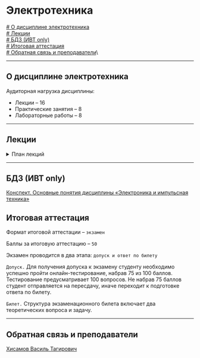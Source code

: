 # Электротехника  





[# О дисциплине электротехника](#о-дисциплине-электротехника)\
[# Лекции](#лекции)\
[# БДЗ (ИВТ only)](#бдз-ивт-only)\
[# Итоговая аттестация](#итоговая-аттестация)\
[# Обратная связь и преподаватели](#обратная-связь-и-преподаватели)\

---
## О дисциплине электротехника

Аудиторная нагрузка дисциплины:
*   Лекции – 16
*   Практические занятия – 8
*   Лабораторные работы – 8

---
## Лекции
<details><summary>План лекций</summary>

1. ТВЕРДОТЕЛЬНАЯ ЭЛЕКТРОНИКА. P-N ПЕРЕХОД
   1.1 Твердотельная электроника
   1.2 Классификация твёрдых тел
   1.3 Полупроводники
   1.4 Монокристалл кремния и его выращивание
   1.4.1 Монокристаллический кремний
   1.4.2 Метод Чохральского
   1.5 Зонная теория твёрдого тела
   1.6 p-n переход
   1.7 ВАХ p-n перехода
   1.8 Эквивалентная модель p-n перехода
   1.9 Переход полупроводник-металл
   1.10 Свойства p-n перехода
      1.10.1 Одностороння проводимость
      1.10.2 Зависимость сопротивления от внешних факторов
      1.10.3 Зависимость частоты от ёмкости
      1.10.4 Дифференциальное сопротивление p-n перехода
      1.10.5 Пробой  p-n перехода
2. ПОЛУПРОВОДНИКОВЫЕ ДИОДЫ
   2.1 Теоретическая ВАХ идеального диода
   2.2 Классификация и основные параметры полупроводниковых диодов
   2.3 Схемы на основе диодов
      2.3.1 Полупроводниковые выпрямители
      2.3.2 Полупроводниковые стабилизаторы напряжения
         2.3.2.1 Параметрический стабилизатор на стабилитроне
         2.3.2.2 Параметрический стабилизатор на стабисторе
         2.3.2.3 Недостатки простой схемы со стабилитроном
3. ПОЛУПРОВОДНИКОВЫЕ ТРАНЗИСТОРЫ
   3.1 Общие сведения о транзисторах
      3.1.1 Определение
      3.1.2 Дискретный транзистор
      3.1.3 Интегральный транзистор
      3.1.4 Применение биполярных транзисторов
      3.1.5 Применение полевых транзисторов
   3.2 Классификация транзисторов по основным параметрам
      3.2.1 Обзор полупроводниковых материалов
         3.2.1.1 Германий (Ge)
         3.2.1.2 Кремний (Si)
         3.2.1.3 Арсенид галлия (GaAs)
         3.2.1.4 Карбид кремния (SiC) и нитрид галлия (GaN)
   3.3 Классификация транзисторов по структуре
      3.3.1 Биполярные транзисторы
         3.3.1.1 Определение
         3.3.1.2 Назначение и управление
         3.3.1.3 Разновидности биполярных транзисторов
         3.3.1.4 Диодная модель
         3.3.1.5 Модель Эберса - Молла
         3.3.1.6 Принцип работы
         3.3.1.7 Первичные параметры транзисторов
         3.3.1.8 Дифференциальные коэффициенты усиления
         3.3.1.9 Вторичные параметры транзисторов
         3.3.1.10 Статические характеристики (входные и выходные)
         3.3.1.11 Режимы работы
      3.3.2 Полевые транзисторы
         3.3.2.1 Определение
         3.3.2.2 Назначение и управление
         3.3.2.3 Структура полевого транзистора
         3.3.2.4 Разновидности полевых транзисторов
         3.3.2.5 Основные характеристики полевых транзисторов
4. СХЕМЫ НА БИПОЛЯРНЫХ ТРАНЗИСТОРАХ
   4.1 Три варианта включения БТ в схему
      4.1.1 Схема с общим эмиттером (ОЭ)
      4.1.2 Схема с общим эмиттером (ОК)
      4.1.3 Схема с общей базой (ОБ)
   4.2 Типовые схемы установки рабочей точки (РТ)
   4.3 Схемы стабилизации рабочей точки
   4.4 Пара Дарлингтона
   4.5 Пара Шиклаи
   4.6 Каскодная схема
   4.7 Дифференциальный каскад
5. УСИЛИТЕЛИ ПОСТОЯННОГО ТОКА
   5.1 Ослабление на низких частотах
   5.2 Особенности усилителей постоянного тока
      5.2.1 Схема усилителя
      5.2.2 Входной ток смещения
      5.2.3 Дрейф
   5.3 Дифференциальный усилитель
      5.3.1 Основная схема
      5.3.2 Коэффициент усиления напряжения
      5.3.3 Подавление синфазного сигнала и уменьшение Дрейфа
      5.3.4 Симметричный выход
      5.3.5 Усилитель, управляемый напряжением
   5.4 Усилители в интегральном исполнении
   5.5 Генератор стабильного тока и его применение в дифференциальном усилительном каскаде
6. ОПЕРАЦИОННЫЙ УСИЛИТЕЛЬ
   6.1 Идеальный операционный усилитель
      6.1.1 Идеальный инвертирующий усилитель
      6.1.2 Идеальный неинвертирующий усилитель
      6.1.3 Сравнение схем инвертирующего и неинвертирующего усилителей
   6.2 Реальный операционный усилитель
      6.2.1 Характеристики реального ОУ «в статике»
      6.2.2 Характеристики реального ОУ «в динамике»
      6.2.3 Ограничения реального ОУ
   6.3 Внутренняя структура операционных усилителей
   6.4 Стандартная схема операционного усилителя
   6.5 Схемы на ОУ, не требующие пояснений
7. РЕЖИМЫ РАБОТЫ УСИЛИТЕЛЕЙ
   9.1 Общие сведения
   9.2 Режим А
   9.3 Режим B
   9.4 Режим AB
   9.5 Режим D
   9.6 Выводы по главе (Рубрика «На пальцах»)
8. СИНТЕЗ ЛОГИЧЕСКИХ ВЕНТИЛЕЙ
   7.1 КМОП (CMOS)
   7.2 КМОП вентили
      7.2.1 Вентиль НЕ (инвертор, NOT)
      7.2.2 Вентиль И-НЕ (NAND) двухвходовый
      7.2.2 Вентиль ИЛИ-НЕ (NOR) двухвходовый
   7.3 Потребляемая мощность КМОП вентилей
9. ПАМЯТЬ
   8.1 Оперативное запоминающее устройство
      8.1.1 Динамическое ОЗУ
      8.1.2 Статическое ОЗУ (SRAM)
      8.1.3 Аппаратные ресурсы и задержки в ОЗУ
      8.1.4 Бистабильная ячейка
      8.1.5 RS-триггер
      8.1.6 D-защелка
      8.1.7 D-триггер
      8.1.8 Ячейка 6Т
   8.2 Постоянное запоминающее устройство
      8.2.1 Не репрограммируемые ПЗУ
         8.2.1.1 ПЗУ (ROM)
         8.2.1.2 ППЗУ (PROM)
      8.2.2 Многократно программируемые
         8.2.2.1 СППЗУ (EPROM)
         8.2.2.2 ЭСППЗУ (EEPROM)

</details>

---
## БДЗ (ИВТ only)

[Конспект. Основные понятия дисциплины «Электроника и импульсная техника»](./Bdz/bdz_1/README.md)

## Итоговая аттестация

Формат итоговой аттестации – `экзамен`

Баллы за итоговую аттестацию – `50` 

Экзамен проводится в два этапа: `допуск и ответ по билету`

`Допуск.` Для получения допуска к экзамену студенту необходимо успешно пройти онлайн-тестирование, набрав 75 из 100 баллов. Тестирование предусматривает 100 вопросов. Не набрав 75 баллов студент отправляется на пересдачу, иначе переходит к подготовке ответа по билету.

`Билет.` Структура экзаменационного билета включает два теоретических вопроса и задачу.

---
## Обратная связь и преподаватели

[Хисамов Василь Тагирович](https://t.me/PascalVT)